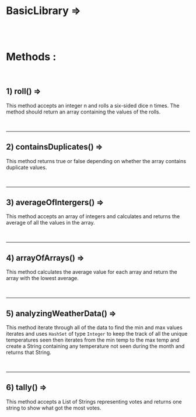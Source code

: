 # BasicLibrary => 


<br>
<br>

# Methods : 

<br>


## 1) roll() => 

This method accepts an integer n and rolls a six-sided dice n times. The method should return an array containing the values of the rolls.

<br>
<hr>

## 2) containsDuplicates() => 

This method returns true or false depending on whether the array contains duplicate values.


<br>
<hr>

## 3) averageOfIntergers() => 

This method accepts an array of integers and calculates and returns the average of all the values in the array.

<br>
<hr>

## 4) arrayOfArrays() =>

This method calculates the average value for each array and return the array with the lowest average.

<br>
<hr>

## 5) analyzingWeatherData() =>

This method iterate through all of the data to find the min and max values iterates and uses `HashSet` of type `Integer` to keep the track of all the unique temperatures seen then iterates from the min temp to the max temp and create a String containing any temperature not seen during the month and returns that String.

<br>
<hr>

## 6) tally() => 

This method accepts a List of Strings representing votes and returns one string to show what got the most votes.